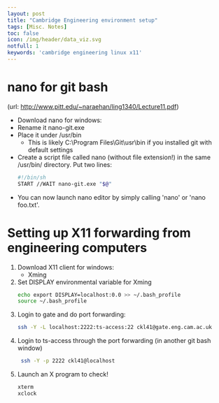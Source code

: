 ```yaml
---
layout: post
title: "Cambridge Engineering environment setup"
tags: [Misc. Notes]
toc: false
icon: /img/header/data_viz.svg
notfull: 1
keywords: 'cambridge engineering linux x11'
---
```



# nano for git bash #
(url: http://www.pitt.edu/~naraehan/ling1340/Lecture11.pdf)
- Download nano for windows: 
- Rename it nano-git.exe
- Place it under /usr/bin
    - This is likely C:\Program Files\Git\usr\bin if you installed git with default settings
- Create a script file called nano (without file extension!) in the same /usr/bin/ directory. Put two lines:  
    ```bash
    #!/bin/sh
    START //WAIT nano-git.exe "$@"
    ```
- You can now launch nano editor by simply calling 'nano' or 'nano foo.txt'.


# Setting up X11 forwarding from engineering computers #

1) Download X11 client for windows:
    - Xming
2) Set DISPLAY environmental variable for Xming
    ```bash
    echo export DISPLAY=localhost:0.0 >> ~/.bash_profile
    source ~/.bash_profile
    ```
3) Login to gate and do port forwarding:
    ```bash
    ssh -Y -L localhost:2222:ts-access:22 ckl41@gate.eng.cam.ac.uk
    ```
4) Login to ts-access through the port forwarding (in another git bash window)
    ```bash
     ssh -Y -p 2222 ckl41@localhost
     ```
 5) Launch an X program to check!
     ```bash
     xterm
     xclock
     ```
 